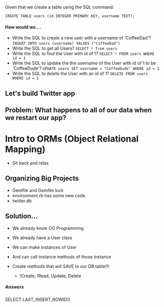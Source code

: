 Given that we create a table using the SQL command:

`CREATE TABLE users (id INTEGER PRIMARY KEY, username TEXT);`


#### How would we....
- Write the SQL to create a new user with a username of 'CoffeeDad'?
`INSERT INTO users (username) VALUES ("CoffeeDad")`
- Write the SQL to get all Users?
`SELECT * from users`
- Write the SQL to find the User with id of 1?
`SELECT * FROM users WHERE id = 1`
- Write the SQL to update the the username of the User with id of 1 to be 'CoffeeDude'?
`UPDATE users SET username = "CoffeeDude" WHERE id = 1`
- Write the SQL to delete the User with an id of 1?
`DELETE FROM users WHERE id = 1`





















## Let's build Twitter app

## Problem: What happens to all of our data when we restart our app?

# Intro to ORMs (Object Relational Mapping)
 - Sit back and relax

## Organizing Big Projects
- Gemfile and Gemfile.lock
- environment.rb has some new code
- twitter.db

## Solution...
- We already know OO Programming
 - We already have a User class
 - We can make instances of User
 - And can call instance methods of those instance

- Create methods that will SAVE to our DB table!!!
  - !Create, !Read, Update, Delete






















##### Answers

SELECT LAST_INSERT_ROWID()
